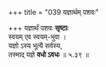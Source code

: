 +++
title = "039 यज्ञार्थम् पशवः"

+++
यज्ञार्थं पशवः **सृष्टाः**  
स्वयम् एव स्वयम्-भुवा ।  
यज्ञो ऽस्य भूत्यै सर्वस्य,  
तस्माद् यज्ञे **वधो ऽवधः**  ॥ ५.३९ ॥